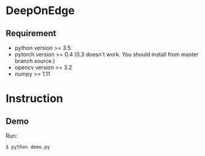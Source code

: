 # DeepOnEdge

## Requirement

- python version >= 3.5
- pytorch version >= 0.4 (0.3 doesn't work. You should install from master branch source.)
- opencv version >= 3.2
- numpy >= 1.11

# Instruction

## Demo

Run:

```
$ python demo.py
```
